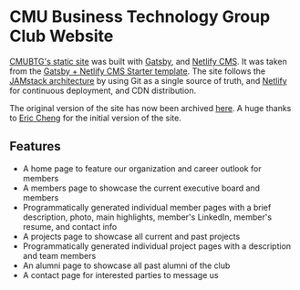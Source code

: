# CMU Business Technology Group Club Website

[CMUBTG's static site](https://www.cmubtg.com/) was built with [Gatsby](https://www.gatsbyjs.org/), and [Netlify CMS](https://www.netlifycms.org). It was taken from the [Gatsby + Netlify CMS Starter template](https://github.com/netlify-templates/gatsby-starter-netlify-cms). The site follows the [JAMstack architecture](https://jamstack.org) by using Git as a single source of truth, and [Netlify](https://www.netlify.com) for continuous deployment, and CDN distribution.

The original version of the site has now been archived [here](https://github.com/cmubtg/cmubtg-website). A huge thanks to [Eric Cheng](https://github.com/eh8) for the initial version of the site.

## Features

- A home page to feature our organization and career outlook for members
- A members page to showcase the current executive board and members
- Programmatically generated individual member pages with a brief description, photo, main highlights, member's LinkedIn, member's resume, and contact info
- A projects page to showcase all current and past projects 
- Programmatically generated individual project pages with a description and team members
- An alumni page to showcase all past alumni of the club
- A contact page for interested parties to message us
